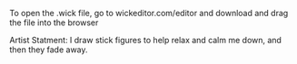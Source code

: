 To open the .wick file, go to wickeditor.com/editor and download and drag the file into the browser


Artist Statment: I draw stick figures to help relax and calm me down, and then they fade away.
